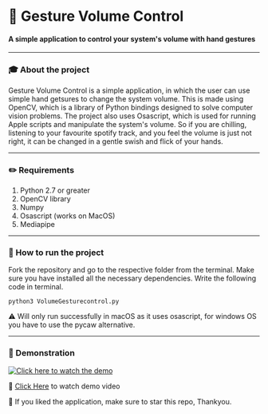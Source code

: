 # :loudspeaker:  Gesture Volume Control
#### A simple application to control your system's volume with hand gestures
---
### :mortar_board:  About the project

Gesture Volume Control is a simple application, in which the user can use simple hand getsures to change the system volume. This is made using OpenCV,
which is a library of Python bindings designed to solve computer vision problems. The project also uses Osascript, which is used for running Apple scripts 
and manipulate the system's volume. So if you are chilling, listening to your favourite spotify track, 
and you feel the volume is just not right, it can be changed in a gentle swish and flick of your hands.

---
### :pencil2: Requirements

1) Python 2.7 or greater
2) OpenCV library 
3) Numpy
4) Osascript (works on MacOS)
5) Mediapipe

---
### :checkered_flag: How to run the project

Fork the repository and go to the respective folder from the terminal. Make sure you have installed all the necessary dependencies. Write the following code in 
terminal.

```
python3 VolumeGesturecontrol.py
```
:warning: Will only run successfully in macOS as it uses osascript, for windows OS you have to use the pycaw alternative.

---
### :circus_tent: Demonstration

[![Click here to watch the demo](https://i.postimg.cc/ydhR0CWN/Screenshot-2021-12-05-at-4-27-19-PM.png)](https://www.youtube.com/watch?v=https://youtu.be/A-CcfWS_IeI)

:round_pushpin: [Click Here](https://youtu.be/A-CcfWS_IeI) to watch demo video


:star2: If you liked the application, make sure to star this repo, Thankyou.

